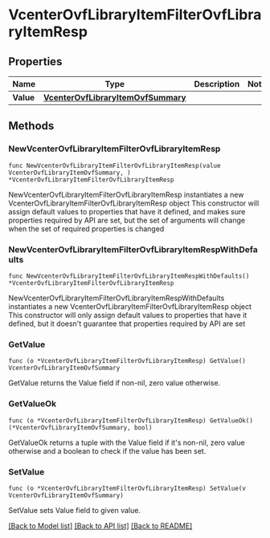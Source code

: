 # VcenterOvfLibraryItemFilterOvfLibraryItemResp

## Properties

Name | Type | Description | Notes
------------ | ------------- | ------------- | -------------
**Value** | [**VcenterOvfLibraryItemOvfSummary**](VcenterOvfLibraryItemOvfSummary.md) |  | 

## Methods

### NewVcenterOvfLibraryItemFilterOvfLibraryItemResp

`func NewVcenterOvfLibraryItemFilterOvfLibraryItemResp(value VcenterOvfLibraryItemOvfSummary, ) *VcenterOvfLibraryItemFilterOvfLibraryItemResp`

NewVcenterOvfLibraryItemFilterOvfLibraryItemResp instantiates a new VcenterOvfLibraryItemFilterOvfLibraryItemResp object
This constructor will assign default values to properties that have it defined,
and makes sure properties required by API are set, but the set of arguments
will change when the set of required properties is changed

### NewVcenterOvfLibraryItemFilterOvfLibraryItemRespWithDefaults

`func NewVcenterOvfLibraryItemFilterOvfLibraryItemRespWithDefaults() *VcenterOvfLibraryItemFilterOvfLibraryItemResp`

NewVcenterOvfLibraryItemFilterOvfLibraryItemRespWithDefaults instantiates a new VcenterOvfLibraryItemFilterOvfLibraryItemResp object
This constructor will only assign default values to properties that have it defined,
but it doesn't guarantee that properties required by API are set

### GetValue

`func (o *VcenterOvfLibraryItemFilterOvfLibraryItemResp) GetValue() VcenterOvfLibraryItemOvfSummary`

GetValue returns the Value field if non-nil, zero value otherwise.

### GetValueOk

`func (o *VcenterOvfLibraryItemFilterOvfLibraryItemResp) GetValueOk() (*VcenterOvfLibraryItemOvfSummary, bool)`

GetValueOk returns a tuple with the Value field if it's non-nil, zero value otherwise
and a boolean to check if the value has been set.

### SetValue

`func (o *VcenterOvfLibraryItemFilterOvfLibraryItemResp) SetValue(v VcenterOvfLibraryItemOvfSummary)`

SetValue sets Value field to given value.



[[Back to Model list]](../README.md#documentation-for-models) [[Back to API list]](../README.md#documentation-for-api-endpoints) [[Back to README]](../README.md)


